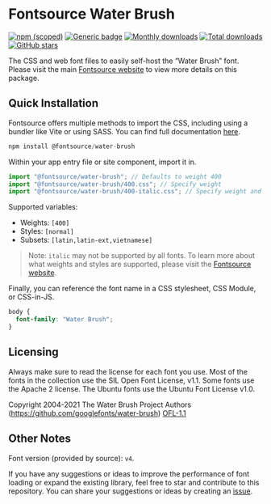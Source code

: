 # Fontsource Water Brush

[![npm (scoped)](https://img.shields.io/npm/v/@fontsource/water-brush?color=brightgreen)](https://www.npmjs.com/package/@fontsource/water-brush) [![Generic badge](https://img.shields.io/badge/fontsource-passing-brightgreen)](https://github.com/fontsource/fontsource) [![Monthly downloads](https://badgen.net/npm/dm/@fontsource/water-brush)](https://github.com/fontsource/fontsource) [![Total downloads](https://badgen.net/npm/dt/@fontsource/water-brush)](https://github.com/fontsource/fontsource) [![GitHub stars](https://img.shields.io/github/stars/fontsource/fontsource.svg?style=social&label=Star)](https://github.com/fontsource/fontsource/stargazers)

The CSS and web font files to easily self-host the “Water Brush” font. Please visit the main [Fontsource website](https://fontsource.org/fonts/water-brush) to view more details on this package.

## Quick Installation

Fontsource offers multiple methods to import the CSS, including using a bundler like Vite or using SASS. You can find full documentation [here](https://fontsource.org/docs/getting-started/introduction).

```javascript
npm install @fontsource/water-brush
```

Within your app entry file or site component, import it in.

```javascript
import "@fontsource/water-brush"; // Defaults to weight 400
import "@fontsource/water-brush/400.css"; // Specify weight
import "@fontsource/water-brush/400-italic.css"; // Specify weight and style
```

Supported variables:
- Weights: `[400]`
- Styles: `[normal]`
- Subsets: `[latin,latin-ext,vietnamese]`

> Note: `italic` may not be supported by all fonts. To learn more about what weights and styles are supported, please visit the [Fontsource website](https://fontsource.org/fonts/water-brush).

Finally, you can reference the font name in a CSS stylesheet, CSS Module, or CSS-in-JS.

```css
body {
  font-family: "Water Brush";
}
```

## Licensing
Always make sure to read the license for each font you use. Most of the fonts in the collection use the SIL Open Font License, v1.1. Some fonts use the Apache 2 license. The Ubuntu fonts use the Ubuntu Font License v1.0.

Copyright 2004-2021 The Water Brush Project Authors (https://github.com/googlefonts/water-brush)
[OFL-1.1](http://scripts.sil.org/OFL)

## Other Notes
Font version (provided by source): `v4`.

If you have any suggestions or ideas to improve the performance of font loading or expand the existing library, feel free to star and contribute to this repository. You can share your suggestions or ideas by creating an [issue](https://github.com/fontsource/fontsource/issues).
